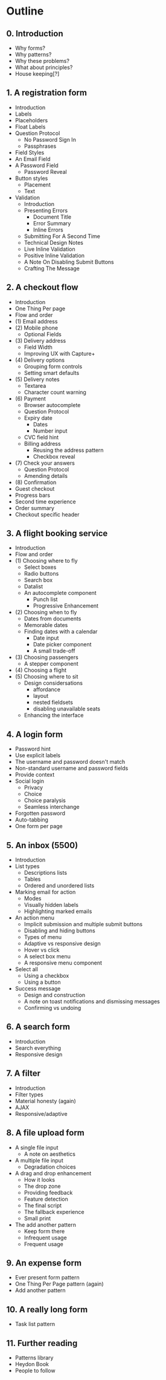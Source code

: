 # Outline

## 0. Introduction

- Why forms?
- Why patterns?
- Why these problems?
- What about principles?
- House keeping[?]

## 1. A registration form

- Introduction
- Labels
- Placeholders
- Float Labels
- Question Protocol
	- No Password Sign In
	- Passphrases
- Field Styles
- An Email Field
- A Password Field
	- Password Reveal
- Button styles
	- Placement
	- Text
- Validation
	- Introduction
	- Presenting Errors
		- Document Title
		- Error Summary
		- Inline Errors
	- Submitting For A Second Time
	- Technical Design Notes
	- Live Inline Validation
	- Positive Inline Validation
	- A Note On Disabling Submit Buttons
	- Crafting The Message

## 2. A checkout flow

- Introduction
- One Thing Per page
- Flow and order
- (1) Email address
- (2) Mobile phone
	- Optional Fields
- (3) Delivery address
	- Field Width
	- Improving UX with Capture+
- (4) Delivery options
	- Grouping form controls
	- Setting smart defaults
- (5) Delivery notes
	- Textarea
	- Character count warning
- (6) Payment
	- Browser autocomplete
	- Question Protocol
	- Expiry date
		- Dates
		- Number input
	- CVC field hint
	- Billing address
		- Reusing the address pattern
		- Checkbox reveal
- (7) Check your answers
	- Question Protocol
	- Amending details
- (8) Confirmation
- Guest checkout
- Progress bars
- Second time experience
- Order summary
- Checkout specific header

## 3. A flight booking service

- Introduction
- Flow and order
- (1) Choosing where to fly
	- Select boxes
	- Radio buttons
	- Search box
	- Datalist
	- An autocomplete component
		- Punch list
		- Progressive Enhancement
- (2) Choosing when to fly
	- Dates from documents
	- Memorable dates
	- Finding dates with a calendar
		- Date input
		- Date picker component
		- A small trade-off
- (3) Choosing passengers
	- A stepper component
- (4) Choosing a flight
- (5) Choosing where to sit
	- Design considersations
		- affordance
		- layout
		- nested fieldsets
		- disabling unavailable seats
	- Enhancing the interface

## 4. A login form

- Password hint
- Use explicit labels
- The username and password doesn't match
- Non-standard username and password fields
- Provide context
- Social login
	- Privacy
	- Choice
	- Choice paralysis
	- Seamless interchange
- Forgotten password
- Auto-tabbing
- One form per page

## 5. An inbox (5500)

- Introduction
- List types
	- Descriptions lists
	- Tables
	- Ordered and unordered lists
- Marking email for action
	- Modes
	- Visually hidden labels
	- Highlighting marked emails
- An action menu
	- Implicit submission and multiple submit buttons
	- Disabling and hiding buttons
	- Types of menu
	- Adaptive vs responsive design
	- Hover vs click
	- A select box menu
	- A responsive menu component
- Select all
	- Using a checkbox
	- Using a button
- Success message
	- Design and construction
	- A note on toast notifications and dismissing messages
	- Confirming vs undoing

## 6. A search form

- Introduction
- Search everything
- Responsive design

## 7. A filter

- Introduction
- Filter types
- Material honesty (again)
- AJAX
- Responsive/adaptive

## 8. A file upload form

- A single file input
	- A note on aesthetics
- A multiple file input
	- Degradation choices
- A drag and drop enhancement
	- How it looks
	- The drop zone
	- Providing feedback
	- Feature detection
	- The final script
	- The fallback experience
	- Small print
- The add another pattern
	- Keep form there
	- Infrequent usage
	- Frequent usage

## 9. An expense form

- Ever present form pattern
- One Thing Per Page pattern (again)
- Add another pattern

## 10. A really long form

- Task list pattern

## 11. Further reading

- Patterns library
- Heydon Book
- People to follow
